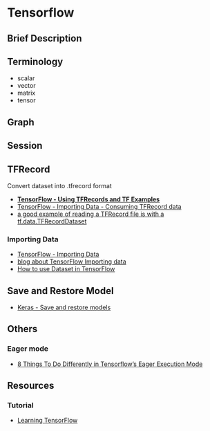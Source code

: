 # Tensorflow

## Brief Description

## Terminology

* scalar
* vector
* matrix
* tensor

## Graph

## Session

## TFRecord

Convert dataset into .tfrecord format

* [**TensorFlow - Using TFRecords and TF Examples**](https://www.tensorflow.org/tutorials/load_data/tf-records)
* [TensorFlow - Importing Data - Consuming TFRecord data](https://www.tensorflow.org/guide/datasets#consuming_tfrecord_data)
* [a good example of reading a TFRecord file is with a tf.data.TFRecordDataset](https://github.com/tensorflow/tensorflow/blob/r1.11/tensorflow/examples/how_tos/reading_data/fully_connected_reader.py)

### Importing Data

* [TensorFlow - Importing Data](https://www.tensorflow.org/guide/datasets)
* [blog about TensorFlow Importing data](https://jhui.github.io/2017/11/21/TensorFlow-Importing-data/)
* [How to use Dataset in TensorFlow](https://towardsdatascience.com/how-to-use-dataset-in-tensorflow-c758ef9e4428)

## Save and Restore Model

* [Keras - Save and restore models](https://www.tensorflow.org/tutorials/keras/save_and_restore_models)

## Others

### Eager mode

* [8 Things To Do Differently in Tensorflow’s Eager Execution Mode](https://medium.com/coinmonks/8-things-to-do-differently-in-tensorflows-eager-execution-mode-47cf429aa3ad)

## Resources

### Tutorial

* [Learning TensorFlow](https://learningtensorflow.com/)
